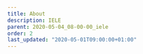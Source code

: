 ```yaml
---
title: About
description: IELE
parent: 2020-05-04_08-00-00_iele
order: 2
last_updated: "2020-05-01T09:00:00+01:00"
---
```

